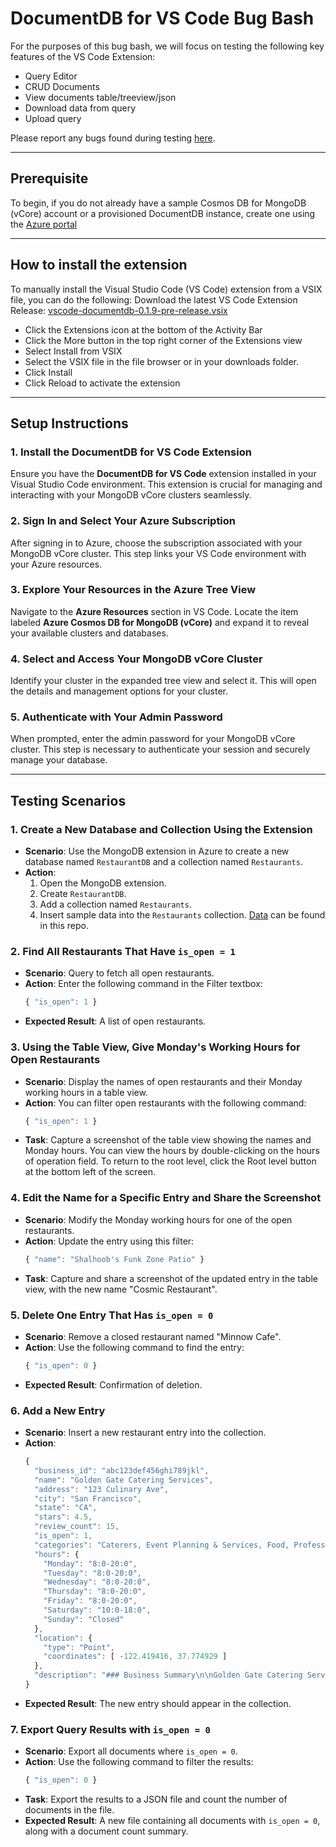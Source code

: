 # DocumentDB for VS Code Bug Bash

For the purposes of this bug bash, we will focus on testing the following key features of the VS Code Extension:

- Query Editor
- CRUD Documents
- View documents table/treeview/json
- Download data from query
- Upload query

Please report any bugs found during testing [here](https://microsoft.sharepoint.com/:fl:/r/teams/CosmosDB/Shared%20Documents/Developer%20Experience%20Team/Loop%20paragraph%201.loop?d=w2ded8323914647c59e33d8f7c2137d0f&csf=1&web=1&nav=cz0lMkZ0ZWFtcyUyRkNvc21vc0RCJmQ9YiFPQjdRaHpYV1pVaTYtQ3VhWGtULUI2VFZ1TkYzOHlSSmdSMkhIWDVKMVpYUWpZWWE5ZE9BVEpQU2RWWkZVRWV3JmY9MDFUU043VDRSRFFQV1MyUlVSWVZEWjRNNlk2N0JCRzdJUCZjPSUyRiZmbHVpZD0xJmE9VGVhbXMmcD0lNDBmbHVpZHglMkZsb29wLXBhZ2UtY29udGFpbmVy).

--- 

## Prerequisite
To begin, if you do not already have a sample Cosmos DB for MongoDB (vCore) account or a provisioned DocumentDB instance, create one using the [Azure portal](aka.ms/tryvcore)

---

## How to install the extension
To manually install the Visual Studio Code (VS Code) extension from a VSIX file, you can do the following: Download the latest VS Code Extension Release: [vscode-documentdb-0.1.9-pre-release.vsix](https://github.com/khelanmodi/mongo-vs-code-bug-bash/blob/main/vscode-documentdb-0.1.9-pre-release.vsix)

- Click the Extensions icon at the bottom of the Activity Bar
- Click the More button in the top right corner of the Extensions view
- Select Install from VSIX
- Select the VSIX file in the file browser or in your downloads folder.
- Click Install
- Click Reload to activate the extension

--- 

## Setup Instructions

### 1. **Install the DocumentDB for VS Code Extension**
Ensure you have the **DocumentDB for VS Code** extension installed in your Visual Studio Code environment. This extension is crucial for managing and interacting with your MongoDB vCore clusters seamlessly.

### 2. **Sign In and Select Your Azure Subscription**
After signing in to Azure, choose the subscription associated with your MongoDB vCore cluster. This step links your VS Code environment with your Azure resources.

### 3. **Explore Your Resources in the Azure Tree View**
Navigate to the **Azure Resources** section in VS Code. Locate the item labeled **Azure Cosmos DB for MongoDB (vCore)** and expand it to reveal your available clusters and databases.

### 4. **Select and Access Your MongoDB vCore Cluster**
Identify your cluster in the expanded tree view and select it. This will open the details and management options for your cluster.

### 5. **Authenticate with Your Admin Password**
When prompted, enter the admin password for your MongoDB vCore cluster. This step is necessary to authenticate your session and securely manage your database.

---
## Testing Scenarios
### 1. **Create a New Database and Collection Using the Extension**
   - **Scenario**: Use the MongoDB extension in Azure to create a new database named `RestaurantDB` and a collection named `Restaurants`.
   - **Action**: 
     1. Open the MongoDB extension.
     2. Create `RestaurantDB`.
     3. Add a collection named `Restaurants`.
     4. Insert sample data into the `Restaurants` collection. [Data](https://github.com/khelanmodi/mongo-vs-code-bug-bash/blob/main/business_demo.json) can be found in this repo. 

### 2. **Find All Restaurants That Have `is_open = 1`**
   - **Scenario**: Query to fetch all open restaurants.
   - **Action**: Enter the following command in the Filter textbox: 
     ```javascript
     { "is_open": 1 }
     ```
   - **Expected Result**: A list of open restaurants.

### 3. **Using the Table View, Give Monday's Working Hours for Open Restaurants**
   - **Scenario**: Display the names of open restaurants and their Monday working hours in a table view.
   - **Action**: You can filter open restaurants with the following command: 
     ```javascript
     { "is_open": 1 }
     ```
   - **Task**: Capture a screenshot of the table view showing the names and Monday hours. You can view the hours by double-clicking on the hours of operation field. To return to the root level, click the Root level button at the bottom left of the screen.

### 4. **Edit the Name for a Specific Entry and Share the Screenshot**
   - **Scenario**: Modify the Monday working hours for one of the open restaurants.
   - **Action**: Update the entry using this filter:
     ```javascript
     { "name": "Shalhoob's Funk Zone Patio" }
     ```
   - **Task**: Capture and share a screenshot of the updated entry in the table view, with the new name "Cosmic Restaurant".

### 5. **Delete One Entry That Has `is_open = 0`**
   - **Scenario**: Remove a closed restaurant named "Minnow Cafe".
   - **Action**: Use the following command to find the entry:
     ```javascript
     { "is_open": 0 }
     ```
   - **Expected Result**: Confirmation of deletion.

### 6. **Add a New Entry**
   - **Scenario**: Insert a new restaurant entry into the collection.
   - **Action**:
     ```javascript
     {
       "business_id": "abc123def456ghi789jkl",
       "name": "Golden Gate Catering Services",
       "address": "123 Culinary Ave",
       "city": "San Francisco",
       "state": "CA",
       "stars": 4.5,
       "review_count": 15,
       "is_open": 1,
       "categories": "Caterers, Event Planning & Services, Food, Professional Services",
       "hours": {
         "Monday": "8:0-20:0",
         "Tuesday": "8:0-20:0",
         "Wednesday": "8:0-20:0",
         "Thursday": "8:0-20:0",
         "Friday": "8:0-20:0",
         "Saturday": "10:0-18:0",
         "Sunday": "Closed"
       },
       "location": {
         "type": "Point",
         "coordinates": [ -122.419416, 37.774929 ]
       },
       "description": "### Business Summary\n\nGolden Gate Catering Services, based in San Francisco, CA, is renowned for delivering exquisite culinary experiences for a variety of events. ..."
     }
     ```
   - **Expected Result**: The new entry should appear in the collection.

### 7. **Export Query Results with `is_open = 0`**
   - **Scenario**: Export all documents where `is_open = 0`.
   - **Action**: Use the following command to filter the results:
     ```javascript
     { "is_open": 0 }
     ```
   - **Task**: Export the results to a JSON file and count the number of documents in the file.
   - **Expected Result**: A new file containing all documents with `is_open = 0`, along with a document count summary.
